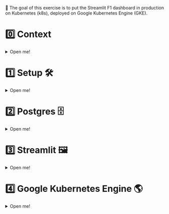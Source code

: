 🎯 The goal of this exercise is to put the Streamlit F1 dashboard in production on Kubernetes (k8s), deployed on Google Kubernetes Engine (GKE). 

# 0️⃣ Context

<details>
  <summary markdown='span'> Open me! </summary>

This time, we'll have to deal with 2 separate containers:
- streamlit (to build from our local Dockerfile)
- postgres (to build form official dockerhub image)

Compared with 1 `docker-compose.yml`, K8s will requires us to explode configuration into many configurations files! 

- 4 for Streamlit
  - service
  - deployment  
  - secret
  
- 6 for Postgres
  - service
  - deployment (statefulset)
  - secrets
  - volumes
  - volumes claims

- Plus 5 that we'll give you for Google Cloud deployments purposes
  - Streamlit deployment cloud
  - Postgres deployment cloud
  - volumes cloud
  - volumes cloud claim

🔍 Through this we will see a number of important concepts in k8s such as 
- secrets
- volumes
- communication between services
- scaling 


Let's do it! 🏎️

</details>


# 1️⃣ Setup 🛠️

<details>
  <summary markdown='span'> Open me! </summary>

## 1.2) Clean Minikube cluster

We also want to start from a clean Minikube cluster, so if you did not delete yours at the end of the previous exercise, run this 👇

```bash
minikube delete
```

Then start a new cluster with 👇

```bash
minikube start
```

We can also check to make sure there are no other services by running 👇

```bash
kubectl get svc
```

which should return just:

```
NAME         TYPE        CLUSTER-IP   EXTERNAL-IP   PORT(S)   AGE
kubernetes   ClusterIP   10.96.0.1    <none>        443/TCP   2m12s
```

</details>

# 2️⃣ Postgres 🗄️

<details>
  <summary markdown='span'> Open me! </summary>

## 2.1) Service

The first step for our Postgres is to define the service.

❓ Create a `postgres-service.yaml`. Then populate it with the template using `k8sService` like in the image below.

<img src="https://wagon-public-datasets.s3.amazonaws.com/data-engineering/W1D5/service-autocomplete.png" width=700>

You should get this template:

<img src="https://wagon-public-datasets.s3.amazonaws.com/data-engineering/W1D5/service-template.png" width=700>

❓ Now populate the template. You can hover over all of the keys and you will get an explanation of what they do! 💡

- For now you can replace `MYAPP` with `postgres`.
- The type is already `ClusterIP` which is ideal for us, as we don't need to expose Postgres outside of k8s, just to our Streamlit app.
- Then delete the keys mentioning `sessionAffinity` and `nodePort`.
- Finally set the `port` and `targetPort`. Port can be what you like, but `targetPort` needs to be `5432` to target the port Postgres runs on.

<details>
<summary markdown='span'>💡 Completed Postgres service yaml</summary>

```yaml
apiVersion: v1
kind: Service
metadata:
  name: postgres
  namespace: default
spec:
  selector:
    app: postgres
  type: ClusterIP
  ports:
  - name: postgres
    protocol: TCP
    port: 5432
    targetPort: 5432
```

</details>

## 2.2) Volumes

Next for our Postgres we will need a volume to keep our Postgres data in the same way we needed one for docker-compose.

There are two parts to volumes on Postgres - **volumes**, and **volume claims**. Volumes are the creation of the space on the cluster. Our pod then needs to access that volume and so the volume claim describes how the pod will be accessing the volume (i.e. how much space can the pod use of the total volume).

❓ **Create a new file for the volume `postgres-pv.yaml`.**

Generally most users won't be making volumes, only claims, but you can still start with a k8s template by typing `Persistent Volume` in the yaml file you just created. Then, add the code below and try to hover over the keys and understand them! 🔍

```yaml
apiVersion: v1
kind: PersistentVolume
metadata:
  name: postgres-volume
spec:
  accessModes:
    - ReadWriteOnce
  capacity:
    storage: 2Gi
  hostPath:
    path: /data/postgres
  storageClassName: standard
```

Next - the part more commonly done by developers, which is making the claim.

❓ **So now make the file `postgres-pvc.yaml` and use the template `k8sPersistentVolumeClaim`.**

You can delete the `storageClassName` key and update the metadata so that the name matches `postgres-volume-claim` and the app label is `postgres`.

<details>
<summary markdown='span'>💡 Completed volume claim </summary>

```yaml
apiVersion: v1
kind: PersistentVolumeClaim
metadata:
  name: postgres-volume-claim
  namespace: default
  labels:
    app: postgres
spec:
  accessModes:
  - ReadWriteOnce
  resources:
    requests:
      storage: 2Gi
```
</details>

We now have a volume for our Postgres to store its data! 🙌

## 2.3) Secrets

We need secrets to store environment variables such as the Postgres user and password of your local Postgres services.

❓ Create another file `postgres-secret.yaml`.
You can use the `k8sSecret` template. Then set the name to `postgres-secrets`.

Now we need to fill the secrets here. The keys can be what you want as the environment variables, while the values have to be the **base64 encoding of the data**. For example for `POSTGRES_PASSWORD` set to `password`, the end result is:

```yaml
POSTGRES_PASSWORD: cGFzc3dvcmQ=
```

❓ Fill in your own `POSTGRES_USER` and `POSTGRES_PASSWORD` keys. To generate the base64 encoding you can use this 👇

```bash
printf password | base64
```

Now we have our secrets and are ready to create our Postgres pod! 🚀

## 2.4) `StatefulSet` (~ Deployments for pods with volumes)

We want to deploy our postgres pods which are associated with volumes.
We need to define a `StatefulSet`, which our service will use to run a pod with the Postgres container included!
We shouldn't use a `Deployment` (as with FastAPI), as these might get out of sync with the volumes according to [Kubernetes' Statefulset](https://kubernetes.io/docs/concepts/workloads/controllers/statefulset/) docs:

> StatefulSet is the workload API object used to manage stateful applications.  
> Manages the deployment and scaling of a set of Pods, and provides guarantees about the ordering and uniqueness of these Pods.  
> Like a Deployment, a StatefulSet manages Pods that are based on an identical container spec. *Unlike a Deployment, a StatefulSet maintains a sticky identity for each of their Pods*. These pods are created from the same spec, but are not interchangeable: each has a persistent identifier that it maintains across any rescheduling.  
> If you want to use storage volumes to provide persistence for your workload, you can use a StatefulSet as part of the solution. Although individual Pods in a StatefulSet are susceptible to failure, the persistent Pod identifiers make it easier to match existing volumes to the new Pods that replace any that have failed.




❓ Create another file called `postgres-statefulset.yaml`. Populate it with the code below 👇 (there is a template for this as well, called `k8sStatefulSet`, for when you write your own).

```yaml
apiVersion: apps/v1
kind: StatefulSet
metadata:
  name: postgres-statefulset
  labels:
    app: postgres
spec:
  replicas: 1
  selector:
    matchLabels:
      app: postgres
  serviceName: postgres
  template:
    metadata:
      labels:
        app: postgres
    spec:
      containers:
        - name: postgres
          image: postgres:11.4
          env:
            - name: POSTGRES_USER
              valueFrom:
                secretKeyRef:
                  key: POSTGRES_USER
                  name: postgres-secrets
            - name: POSTGRES_PASSWORD
              valueFrom:
                secretKeyRef:
                  key: POSTGRES_PASSWORD
                  name: postgres-secrets
          ports:
            - containerPort: 5432
              name: access
              protocol: TCP
          volumeMounts:
            - name: postgres-mount
              mountPath: /var/lib/postgresql/data
      volumes:
        - name: postgres-mount
          persistentVolumeClaim:
            claimName: postgres-volume-claim
```

🤯 Wow, a lot of code! Lets break down the parts you have not seen before.

To get our previously defined secrets into the environment variables of the container we use this syntax:

```yaml
env:
- name: POSTGRES_USER
    valueFrom:
    secretKeyRef:
        key: POSTGRES_USER
        name: postgres-secrets
```

Here the `name` refers to the name we set in `postgres-secret.yaml`. Along with the `key`, which is what the environment variable should be called inside the container! It might be a lot of code compared to compose but **a lot of it is boilerplate you can use over and over again! ♻️**

Then we have our ports section exposing 5432 on our container:

```yaml
ports:
- containerPort: 5432
    name: access
    protocol: TCP
```

Finally the most complicated difference is how we use our volume we created before.

```yaml
    volumeMounts:
    - name: postgres-mount
        mountPath: /var/lib/postgresql/data
volumes:
- name: postgres-mount
    persistentVolumeClaim:
    claimName: postgres-volume-claim
```

The `volumes` section brings our claim into this yaml with the name `postgres-mount`.  
Then inside our container definition we use `volumeMounts` to describe where the volume should be mounted inside the container!

## 2.5) Connecting it all together 🧰

Now we have all our files lets apply them to our cluster! 👇

```bash
kubectl apply -f .
```

Then lets check if our pod is running with 👇

```bash
kubectl get pods
```

Once it's running, lets connect! (similar to docker exec) 👇

```bash
kubectl exec -it <pod_name> -- <your_command>
kubectl exec -it postgres-statefulset-0 -- psql --user=<your user>
```

❓ We are in now lets create a new db for our F1 data!

```bash
CREATE DATABASE f1;
```

Now lets get our F1 data in there! First lets redownload the data and get the `.sql` file.

```bash
curl --output f1db.sql.gz https://storage.googleapis.com/lewagon-data-engineering-bootcamp-assets/datasets/f1/f1db.sql.gz && gunzip f1db.sql.gz
```

Now we can copy our file into our running pod with 👇

```bash
kubectl cp f1db.sql postgres-statefulset-0:f1db.sql
```

Finally we can use `exec` to execute the SQL script and load our new database!

```bash
kubectl exec postgres-statefulset-0 -- psql -f f1db.sql --user=<your user> <your database>
```

Now we are ready to plug in Streamlit! 🧑‍🎨

</details>

# 3️⃣ Streamlit 🖼️

<details>
  <summary markdown='span'> Open me! </summary>

## 3.1) Service

❓ Now try create your own `streamlit-service.yaml` and populate it with a `LoadBalancer` service, with name `streamlit-service` and selector `app: streamlit`. What port should you it target ? 

<details>
  <summary markdown='span'>💡 Hints on ports</summary>

Look at the hint provided by the person who wrote the streamlit Dockerfile!
[EXPOSE](https://docs.docker.com/engine/reference/builder/#expose:~:text=It%20functions%20as%20a%20type%20of%20documentation%20between%20the%20person%20who%20builds%20the%20image%20and%20the%20person%20who%20runs%20the%20container%2C%20about%20which%20ports%20are%20intended%20to%20be%20published) doesn't actually do anything, but simply inform the person who runs the container, about which ports are intended to be published. In this case, it's the default streamlit port.
</details>


<details>
<summary markdown='span'>🎁 Completed service if you want to check</summary>

```yaml
apiVersion: v1
kind: Service

metadata:
  name: streamlit-service

spec:
  type: LoadBalancer
  ports:
    - protocol: TCP
      port: 8501
      targetPort: 8501
  selector:
    app: streamlit
```

</details>


## 3.2) Secrets

For our secrets in the original app we used a `secrets.toml` file. In k8s we can actually mount an entire secrets file as a value in the YAML file!

❓ Create a new file `streamlit-secret.yaml`. Here the keys should be the name of the files in your `.streamlit` you used yesterday and the values should be the results of `base64 <file>`!
```yaml
data:
  secrets.toml: <result of base64 secrets.toml>
  config.toml: <result of base64 config.toml>
```

When you update the `secrets.toml` file, the host will be the `name` of the postgres service this is how services inside k8s can speak to each other with ease (don't forget to update the other params as well).

<details>
<summary markdown='span'>🎁 Example completed file</summary>

```yaml
apiVersion: v1
kind: Secret
metadata:
  name: streamlit-secrets
type: Opaque
data:
  secrets.toml: W3Bvc3Rncm ...
  config.toml: W3NlcnZlcl0 ...
```

</details>

Now we are ready to put it into the container!

## 3.3) Deployment

❓ First, build the streamlit Dockerfile **inside minikube** (🚨 not in your VM docker deamon)
You should see it with docker ps along with a dozen other k8s containers...

❓ Then, let's create a new `streamlit-deployment.yaml`

```yaml
apiVersion: apps/v1

kind: Deployment

metadata:
  name: streamlit-deployment

spec:
  replicas: 4 # Let's have 4 pods to handle more incoming traffic!
  selector:
    matchLabels:
      app: streamlit

  template:
    metadata:
      labels:
        app: streamlit
    
    spec:
      containers:
      - name: streamlit-container
        image: # Add your streamlit image name:tag
        imagePullPolicy: Never
        volumeMounts:
          - mountPath: # Add the absolute path in your container in which to add secrets
            name: streamlit-secrets
            readOnly: true
        ports:
        - containerPort: 8501
        args: # Add the ["command", "you", "want", "to", "run"] to start the advanced.py dashboard   
      
      # 👇 We add the secrets into the container by treating them as a volume
      volumes:
        - name: streamlit-secrets
          secret:
            secretName: streamlit-secrets
      restartPolicy: Always
```

❓ `montPath` : You can see how we have added the secrets into the container by treating them as a volume. Try to mount them where they belong

❓ `args` command in k8s is what's *added* to the Dockerfile ENTRYPOINT. (❗the equivalent in compose would be `command`. But k8s `command` overrides the entrypoint 🤯)

## 3.4) Putting it all together 🎀

❓ Now that we have everything ready to go with the Streamlit, apply all your config files and access the service on chrome!

<details>
<summary markdown='span'> 🎁 If you've forgotten how to access the service!</summary>

```bash
kubectl port-forward services/<service_name> <VM_localhost_port>:<k8s_service_port>
```

</details>

🍾 It your app working-well ? Sit back, relax, and try to play a bit with Kubernetes's VScode extension and minikube dashboard to see your logs, etc...before we try to make it work on GKE 🌶️

</details>

# 4️⃣ Google Kubernetes Engine 🌎

<details>
  <summary markdown='span'> Open me! </summary>

## 4.1 Creating the cluster

First we want to create a new k8s cluster on gcloud use the command below 👇

```bash
gcloud container clusters create "streamlit-f1" \
  --region "europe-west1" \
  --machine-type "e2-standard-2" \
  --disk-type "pd-standard" \
  --disk-size "30" \
  --num-nodes "1" --node-locations "europe-west1-b","europe-west1-c"
```

This will take a while 😅 so we can continue and edit some of our files while it provisions!

## 4.2 Postgres

We need to change our volume config file from local [`PersistentVolume`](https://kubernetes.io/docs/concepts/storage/persistent-volumes/) to [`StorageClass`](https://kubernetes.io/docs/concepts/storage/storage-classes/) for the cloud.

❓ **Replace your `postgres-pv.yaml` with the code below 👇**

```yaml
kind: StorageClass
apiVersion: storage.k8s.io/v1 # K8s standard
metadata:
  name: postgres-volume
provisioner: kubernetes.io/gce-pd # Google Specific
parameters:
  type: pd-standard
  replication-type: regional-pd
allowedTopologies:
  - matchLabelExpressions:
      - key: failure-domain.beta.kubernetes.io/zone
        values:
          - europe-west1-b
          - europe-west1-c
```

🤯 This is one of the biggest areas of change when moving to the cloud.  
- We are now describing the type of storage we want to take, based on a standardized API called "storage.k8s.io/v1"
- GCP is going to be reading our API call to provide the storage as we want it to be

🔍 Read the doc for [`StorageClass`](https://kubernetes.io/docs/concepts/storage/storage-classes/), it's well explained!

❓ **Then, just update your volume claim in a new `postgres-pvc.yaml`** by upgrading from 2 to `200G` to meet minimum Google requirement**

❓ **Finally, create a new `postgres-statefulset-cloud.yaml`** by simply adding an extra `PGDATA` envrioment variable to the postrgres `container`
```yml
- name: PGDATA
  value: /var/lib/postgresql/data/pgdata
```
GKE does not like us to directly put data into the root of the mount!


## 4.3 Streamlit

For streamlit, we can no longer use our local image. We need to build and push the container to an online registry, but to save time you can use ours.

❓ Simply replace these keys in your `streamlit-deployment.yaml`.

```yaml
image: europe-west1-docker.pkg.dev/data-engineering-students/student-images/streamlit-f1:0.1
imagePullPolicy: "IfNotPresent"
```

Hopefully our cluster is done provisioning now!


## 4.4 Putting it all together 🦋

❓ Lets make your local `kubectl` CLT target your GCP new cluster (`minikube` was automatically kubectl target to minikube under the hood):

```bash
gcloud container clusters get-credentials streamlit-f1 --region europe-west1
# Then check that your kubectl context has indeed changed
kubectl config current-context
```

❓ Let's now apply all our config files at once by:

```bash
kubectl apply -f .
```

If everything go correctly you should see the pods running with:

```bash
kubectl get po
```

🍾 You can also see them in VScode extensions, and in [GCP console](https://console.cloud.google.com/kubernetes/workload_/gcloud/europe-west1/streamlit-f1). 

❓ Try to find your public internet https address of your app running on GCP! You should also be able to find it with

```bash
kubectl get services
```

❓ It's just missing the f1db: Follow the steps we used earlier to put the f1 database in this new cluster.


🚀 We're in production 🚀

## 4.5 Simulating disaster 🔫

Keep your app open. Then lets find out where the database is currently running!

```bash
kubectl get pods -l app=postgres -o wide
```

Then take note of the `NODE`

```bash
kubectl cordon NODE
```

Will prevent anymore pods being provisioned on this node. Then delete the pod!

```bash
kubectl delete pod postgres-statefulset-0
```

Then checkout your app it should fail to connect to the database temporarily but keep refreshing and checking `kubectl get pods -l app=postgres -o wide`.

It will reprovision itself *on the other node* everything intact. For a complete failure like this it is incredibly impressive how fast k8s can fix everything (usually it can be seamless as most crashes you can see coming with load increasing)!

## 🏁 Lets cleanup so we don't spend too much:

```bash
kubectl delete -f . \
&& gcloud container clusters delete streamlit-f1 --region=europe-west1
```


</details>
